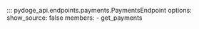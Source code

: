 ::: pydoge_api.endpoints.payments.PaymentsEndpoint
    options:
      show_source: false
      members:
        - get_payments
